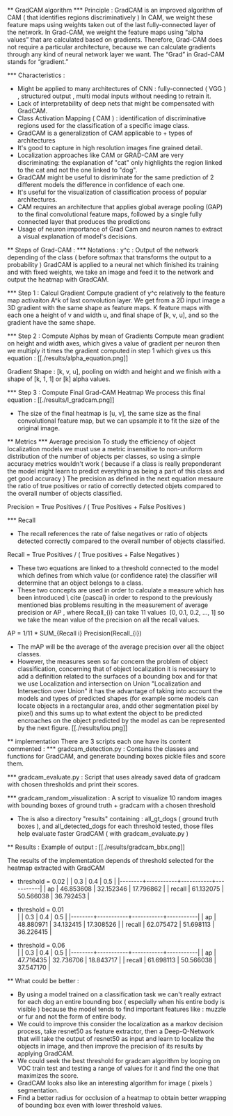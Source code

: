 ** GradCAM algorithm
*** Principle : 
GradCAM is an improved algorithm of CAM  (  that identifies regions discriminatively   )
In CAM, we weight these feature maps using weights taken out of the last fully-connected layer of the network. In Grad-CAM, we weight the feature maps using “alpha values” that are calculated based on gradients. Therefore, Grad-CAM does not require a particular architecture, because we can calculate gradients through any kind of neural network layer we want. The “Grad” in Grad-CAM stands for “gradient.”


*** Characteristics :
- Might be applied to many architectures of CNN : fully-connected ( VGG ) , structured output , multi modal inputs without needing to retrain it.
- Lack of interpretability of deep nets that might be compensated with GradCAM.
- Class Activation Mapping ( CAM ) : identification of discriminative regions used for the classification of a specific image class.
- GradCAM is a generalization of CAM applicable to + types of architectures
- It's good to capture in high resolution images fine grained detail.
- Localization approaches like CAM or GRAD-CAM are very discriminating: the explanation of "cat" only highlights the region linked to the cat and not the one linked to "dog".
- GradCAM might be useful to disriminate for the same prediction of 2 different models the difference in confidence of each one.
- It's useful for the visualization of classification process of popular architectures.
- CAM requires an architecture that applies global average pooling (GAP) to the final convolutional feature maps, followed by a single fully connected layer that produces the predictions
- Usage of neuron importance of Grad Cam and neuron names to extract a visual explanation of model's decisions.





** Steps of Grad-CAM :
*** Notations :
y^c : Output of the network depending of the class ( before softmax that transforms the output to a probability )
GradCAM is applied to a neural net which finished its training and with fixed weights, we take an image and feed it to the network and output the heatmap with GradCAM.

*** Step 1 : Calcul Gradient
Compute gradient of y^c relatively to the feature map activaiton A^k of last convolution layer. 
We get from a 2D input image a 3D gradient with the same shape as feature maps. 
K feature maps with each one a height of v and width u,  and final shape of [k, v, u], and so the gradient have the same shape.

*** Step 2 : Compute Alphas by mean of Gradients
Compute mean gradient on height and width axes, which gives a value of gradient per neuron then we multiply it times  the gradient computed in step 1 which gives us this equation :
[[./results/alpha_equation.png]]

Gradient Shape : [k, v, u], pooling on width and height and we finish with a shape of [k, 1, 1] or [k] alpha values.

*** Step 3 : Compute Final Grad-CAM Heatmap
We process this final equation : 
[[./results/l_gradcam.png]]

- The size of the final heatmap is [u, v], the same size as the final convolutional feature map, but we can upsample it to fit the size of the original image.

** Metrics
*** Average precision
To study the efficiency of object localization models we must use a metric insensitive to non-uniform distribution of the number of objects per classes, so using a simple accuracy metrics wouldn't work ( because if a class is really preponderant the model might learn to predict everything as being a part of this class and get good accuracy ) 
The precision as defined in the next equation mesaure the ratio of true positives or ratio of correctly detected objets compared to the overall number of objects classified.

Precision = True Positives /  ( True Positives + False Positives )




*** Recall
- The recall references the rate of false negatives or ratio of objects detected correctly compared to the overall number of objects classified.

Recall = True Positives / ( True positives + False Negatives )


- These two equations are linked to a threshold connected to the model which defines from which value (or confidence rate) the classifier will determine that an object belongs to a class.
- These two concepts are used in order to calculate a measure which has been introduced \ cite {pascal} in order to respond to the previously mentioned bias problems resulting in the measurement of average precision or AP , where  Recall_{i}  can take 11 values ​​ [0, 0.1, 0.2, ..., 1]  so we take the mean value of the precision on all the recall values.

AP = 1/11 * SUM_{Recall i} Precision(Recall_{i})


- The mAP will be the average of the average precision over all the object classes.
- However, the measures seen so far concern the problem of object classification, concerning that of object localization it is necessary to add a definition related to the surfaces of a bounding box and for that we use Localization and intersection on Union "Localization and Intersection over Union" it has the advantage of taking into account the models and types of predicted shapes (for example some models can locate objects in a rectangular area, andd other segmentation pixel by pixel) and this sums up to what extent the object to be predicted encroaches on the object predicted by the model as can be represented by the next figure.
[[./results/iou.png]]



** implementation
There are 3 scripts each one have its content commented : 
*** gradcam_detection.py :
Contains the classes and functions for GradCAM, and generate bounding boxes pickle files and score them.

*** gradcam_evaluate.py : 
Script that uses already saved data of gradcam with chosen thresholds and print their scores.

*** gradcam_random_visualization :
A script to visualize 10 random images with bounding boxes of ground truth + gradcam with a chosen threshold

- The is also a directory "results" containing : all_gt_dogs ( ground truth boxes ), and  all_detected_dogs for each threshold tested, those files help evaluate faster GradCAM ( with gradcam_evaluate.py )

** Results :
Example of output :
[[./results/gradcam_bbx.png]]

The results of the implementation depends of threshold selected for the heatmap extracted with GradCAM

- threshold = 0.02
    |        |       0.3 |       0.4 |       0.5 |
    |--------+-----------+-----------+-----------|
    | ap     | 46.853608 | 32.152346 | 17.796862 |
    | recall | 61.132075 | 50.566038 | 36.792453 |


- threshold = 0.01    
    |        |       0.3 |       0.4 |       0.5 |
    |--------+-----------+-----------+-----------|
    | ap     | 48.880971 | 34.132415 | 17.308526 |
    | recall | 62.075472 | 51.698113 | 36.226415 |

- threshold = 0.06   
    |        |       0.3 |       0.4 |       0.5 |
    |--------+-----------+-----------+-----------|
    | ap     | 47.716435 | 32.736706 | 18.843717 |
    | recall | 61.698113 | 50.566038 | 37.547170 |


** What could be better :
- By using a model trained on a classification task we can't really extract for each dog an entire bounding box ( especially when his entire body is visible ) because the model tends to find important features like : muzzle or fur and not the form of entire body.
- We could to improve this consider the localization as a markov decision process, take resnet50 as feature extractor, then a Deep-Q-Network that will take the output of resnet50 as input and learn to localize the objects in image, and then improve the precision of its results by applying GradCAM. 
- We could seek the best threshold for gradcam algorithm by looping on VOC train test and testing a range of values for it and find the one that maximizes the score.
- GradCAM looks also like an interesting algorithm for image ( pixels ) segmentation.
- Find a better radius for occlusion of a heatmap to obtain better wrapping of bounding box even with lower threshold values.